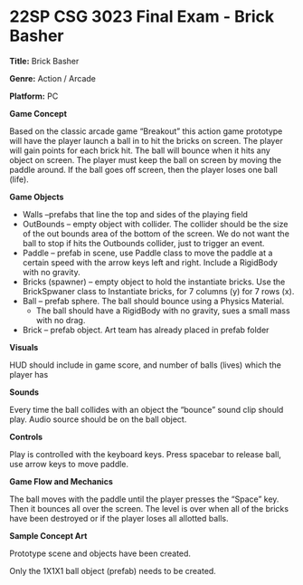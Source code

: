 # 22SP CSG 3023 Final Exam - Brick Basher
**Title:** Brick Basher

**Genre:** Action / Arcade

**Platform:** PC

**Game Concept**

Based on the classic arcade game “Breakout” this action game prototype will have the player launch a ball in to hit the bricks on screen. The player will gain points for each brick hit.  The ball will bounce when it hits any object on screen. The player must keep the ball on screen by moving the paddle around. If the ball goes off screen, then the player loses one ball (life). 

**Game Objects**

- Walls –prefabs that line the top and sides of the playing field 
- OutBounds – empty object with collider. The collider should be the size of the out bounds area of the bottom of the screen. We do not want the ball to stop if hits the Outbounds collider, just to trigger an event. 
- Paddle – prefab in scene, use Paddle class to move the paddle at a certain speed with the arrow keys left and right. Include a RigidBody with no gravity.
- Bricks (spawner) – empty object to hold the instantiate bricks. Use the BrickSpwaner class to Instantiate bricks, for 7 columns (y) for 7 rows (x). 
- Ball – prefab sphere. The ball should bounce using a Physics Material. 
  - The ball should have a RigidBody with no gravity, sues a small mass with no drag. 
- Brick – prefab object. Art team has already placed in prefab folder

**Visuals**

HUD should include in game score, and number of balls (lives) which the player has

**Sounds**

Every time the ball collides with an object the “bounce” sound clip should play. 
Audio source should be on the ball object. 

**Controls**

Play is controlled with the keyboard keys. Press spacebar to release ball, use arrow keys to move paddle.

**Game Flow and Mechanics**

The ball moves with the paddle until the player presses the “Space” key. Then it bounces all over the screen. The level is over when all of the bricks have been destroyed or if the player loses all allotted balls. 

**Sample Concept Art**

Prototype scene and objects have been created.

Only the 1X1X1 ball object (prefab) needs to be created.  
